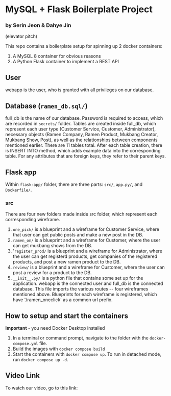 # MySQL + Flask Boilerplate Project
### by Serin Jeon & Dahye Jin

(elevator pitch)

This repo contains a boilerplate setup for spinning up 2 docker containers: 
1. A MySQL 8 container for obvious reasons
1. A Python Flask container to implement a REST API

## User
webapp is the user, who is granted with all privileges on our database.

## Database (`ramen_db.sql/`)
full_db is the name of our database. Password is required to access, which are recorded in `secrets/` folder.
Tables are created inside full_db, which represent each user type (Customer Service, Customer, Administrator), necessary objects (Ramen Company, Ramen Product, Mukbang Creator, Mukbang Show, Post), as well as the relationships between components mentioned earlier. There are 11 tables total.
After each table creation, there is INSERT INTO method, which adds example data into the corresponding table. For any attributes that are foreign keys, they refer to their parent keys.

## Flask app
Within `flask-app/` folder, there are three parts: `src/`, `app.py/`, and `Dockerfile/`.

### src
There are four new folders made inside src folder, which represent each corresponding wireframe.
1. `one_pick/` is a blueprint and a wireframe for Customer Service, where that user can get public posts and make a new post in the DB. 
1. `ramen_on/` is a blueprint and a wireframe for Customer, where the user can get mukbang shows from the DB.
1. '`register_prod/` is a blueprint and a wireframe for Administrator, where the user can get registerd products, get companies of the registered products, and post a new ramen product to the DB.
1. `review/` is a blueprint and a wireframe for Customer, where the user can post a review for a product to the DB.
1. `__init__.py/` is a python file that contains some set up for the application. webapp is the connected user and full_db is the connected database. This file imports the various routes -- four wireframes mentioned above. Blueprints for each wireframe is registered, which have '/ramen_oneclick' as a common url prefix.



## How to setup and start the containers
**Important** - you need Docker Desktop installed
 
1. In a terminal or command prompt, navigate to the folder with the `docker-compose.yml` file.  
1. Build the images with `docker compose build`
1. Start the containers with `docker compose up`.  To run in detached mode, run `docker compose up -d`. 

## Video Link
To watch our video, go to this link: 
